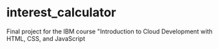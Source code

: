 # interest_calculator
Final project for the IBM course "Introduction to Cloud Development with HTML, CSS, and JavaScript
